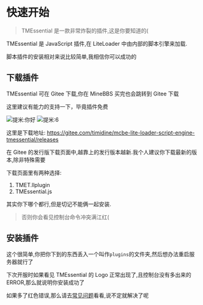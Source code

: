 # 快速开始

> TMEssential 是一款非常炸裂的插件,这是你要知道的(

TMEssential 是 JavaScript 插件,在 LiteLoader 中由内部的脚本引擎来加载.

脚本插件的安装相对来说比较简单,我相信你可以成功的

## 下载插件

TMEssential 可在 Gitee 下载,你在 MineBBS 买完也会跳转到 Gitee 下载

这里建议有能力的支持一下，毕竟插件免费

![提米:你好](https://img1.imgtp.com/2023/07/30/4XiAHFJb.png)
![提米:6](https://img1.imgtp.com/2023/07/30/1CLEOrLS.png)

这里是下载地址:
https://gitee.com/timidine/mcbe-lite-loader-script-engine-tmessential/releases

在 Gitee 的发行版下载页面中,越靠上的发行版本越新.我个人建议你下载最新的版本,除非特殊需要

下载页面里有两种选择:

1. TMET.llplugin
2. TMEssential.js

其实你下哪个都行,但是切记不能俩一起安装.

> 否则你会看见控制台命令冲突满江红(

## 安装插件

这个很简单,你把你下到的东西丢入一个叫作`plugins`的文件夹,然后想办法重启服务器就行了

下次开服时如果看见 TMEssential 的 Logo 正常出现了,且控制台没有多出来的 ERROR,那么就说明你安装成功了

如果多了红色错误,那么请去[常见问题](/wcnm.md)看看,说不定就解决了呢
